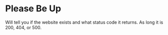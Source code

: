 # Please Be Up

Will tell you if the website exists and what status code it returns. As long it is 200, 404, or 500.